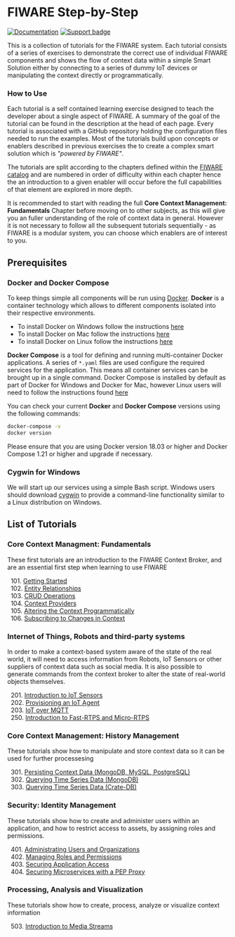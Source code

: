 # FIWARE Step-by-Step

[![Documentation](https://nexus.lab.fiware.org/repository/raw/public/badges/chapters/documentation.svg)](https://fiware-tutorials.rtfd.io)
[![Support badge](https://nexus.lab.fiware.org/repository/raw/public/badges/stackoverflow/fiware.svg)](https://stackoverflow.com/questions/tagged/fiware)

This is a collection of tutorials for the FIWARE system. Each tutorial consists
of a series of exercises to demonstrate the correct use of individual FIWARE
components and shows the flow of context data within a simple Smart Solution
either by connecting to a series of dummy IoT devices or manipulating the
context directly or programmatically.

<h3>How to Use</h3>

Each tutorial is a self contained learning exercise designed to teach the
developer about a single aspect of FIWARE. A summary of the goal of the tutorial
can be found in the description at the head of each page. Every tutorial is
associated with a GitHub repository holding the configuration files needed to
run the examples. Most of the tutorials build upon concepts or enablers
described in previous exercises the to create a complex smart solution which is
_"powered by FIWARE"_.

The tutorials are split according to the chapters defined within the
[FIWARE catalog](https://www.fiware.org/developers/catalogue/) and are numbered
in order of difficulty within each chapter hence the an introduction to a given
enabler will occur before the full capabilities of that element are explored in
more depth.

It is recommended to start with reading the full **Core Context Management:
Fundamentals** Chapter before moving on to other subjects, as this will give you
an fuller understanding of the role of context data in general. However it is
not necessary to follow all the subsequent tutorials sequentially - as FIWARE is
a modular system, you can choose which enablers are of interest to you.

## Prerequisites

### Docker and Docker Compose

To keep things simple all components will be run using
[Docker](https://www.docker.com). **Docker** is a container technology which
allows to different components isolated into their respective environments.

-   To install Docker on Windows follow the instructions
    [here](https://docs.docker.com/docker-for-windows/)
-   To install Docker on Mac follow the instructions
    [here](https://docs.docker.com/docker-for-mac/)
-   To install Docker on Linux follow the instructions
    [here](https://docs.docker.com/install/)

**Docker Compose** is a tool for defining and running multi-container Docker
applications. A series of `*.yaml` files are used configure the required
services for the application. This means all container services can be brought
up in a single command. Docker Compose is installed by default as part of Docker
for Windows and Docker for Mac, however Linux users will need to follow the
instructions found [here](https://docs.docker.com/compose/install/)

You can check your current **Docker** and **Docker Compose** versions using the
following commands:

```bash
docker-compose -v
docker version
```

Please ensure that you are using Docker version 18.03 or higher and Docker
Compose 1.21 or higher and upgrade if necessary.

### Cygwin for Windows

We will start up our services using a simple Bash script. Windows users should
download [cygwin](http://www.cygwin.com/) to provide a command-line
functionality similar to a Linux distribution on Windows.

## List of Tutorials

<h3>Core Context Managment: Fundamentals</h3>

These first tutorials are an introduction to the FIWARE Context Broker, and are
an essential first step when learning to use FIWARE

&nbsp; 101. [Getting Started](getting-started.md)<br/> &nbsp; 102.
[Entity Relationships](entity-relationships.md)<br/> &nbsp; 103.
[CRUD Operations](crud-operations.md)<br/> &nbsp; 104.
[Context Providers](context-providers.md)<br/> &nbsp; 105.
[Altering the Context Programmatically](accessing-context.md)<br/> &nbsp; 106.
[Subscribing to Changes in Context](subscriptions.md)<br/>

<h3>Internet of Things, Robots and third-party systems</h3>

In order to make a context-based system aware of the state of the real world, it
will need to access information from Robots, IoT Sensors or other suppliers of
context data such as social media. It is also possible to generate commands from
the context broker to alter the state of real-world objects themselves.

&nbsp; 201. [Introduction to IoT Sensors](iot-sensors.md)<br/> &nbsp; 202.
[Provisioning an IoT Agent](iot-agent.md)<br/> &nbsp; 203.
[IoT over MQTT](iot-over-mqtt.md)<br/> &nbsp; 250.
[Introduction to Fast-RTPS and Micro-RTPS ](fast-rtps-micro-rtps.md)<br/>

<h3>Core Context Management: History Management</h3>

These tutorials show how to manipulate and store context data so it can be used
for further processesing

&nbsp; 301.
[Persisting Context Data (MongoDB, MySQL, PostgreSQL)](historic-context.md)<br/>
&nbsp; 302. [Querying Time Series Data (MongoDB)](short-term-history.md)<br/>
&nbsp; 303. [Querying Time Series Data (Crate-DB)](time-series-data.md)<br/>

<h3>Security: Identity Management</h3>

These tutorials show how to create and administer users within an application,
and how to restrict access to assets, by assigning roles and permissions.

&nbsp; 401.
[Administrating Users and Organizations](identity-management.md)<br/>
&nbsp; 402. [Managing Roles and Permissions](roles-permissions.md)<br/>
&nbsp; 403. [Securing Application Access](securing-access.md)<br/> &nbsp; 404.
[Securing Microservices with a PEP Proxy](pep-proxy.md)<br/>

<h3>Processing, Analysis and Visualization</h3>

These tutorials show how to create, process, analyze or visualize context
information

&nbsp; 503. [Introduction to Media Streams](media-streams.md)<br/>
